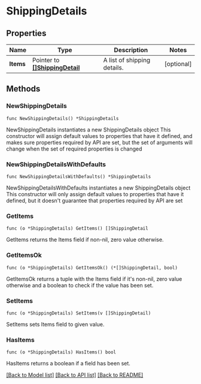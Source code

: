 # ShippingDetails

## Properties

Name | Type | Description | Notes
------------ | ------------- | ------------- | -------------
**Items** | Pointer to [**[]ShippingDetail**](ShippingDetail.md) | A list of shipping details. | [optional] 

## Methods

### NewShippingDetails

`func NewShippingDetails() *ShippingDetails`

NewShippingDetails instantiates a new ShippingDetails object
This constructor will assign default values to properties that have it defined,
and makes sure properties required by API are set, but the set of arguments
will change when the set of required properties is changed

### NewShippingDetailsWithDefaults

`func NewShippingDetailsWithDefaults() *ShippingDetails`

NewShippingDetailsWithDefaults instantiates a new ShippingDetails object
This constructor will only assign default values to properties that have it defined,
but it doesn't guarantee that properties required by API are set

### GetItems

`func (o *ShippingDetails) GetItems() []ShippingDetail`

GetItems returns the Items field if non-nil, zero value otherwise.

### GetItemsOk

`func (o *ShippingDetails) GetItemsOk() (*[]ShippingDetail, bool)`

GetItemsOk returns a tuple with the Items field if it's non-nil, zero value otherwise
and a boolean to check if the value has been set.

### SetItems

`func (o *ShippingDetails) SetItems(v []ShippingDetail)`

SetItems sets Items field to given value.

### HasItems

`func (o *ShippingDetails) HasItems() bool`

HasItems returns a boolean if a field has been set.


[[Back to Model list]](../README.md#documentation-for-models) [[Back to API list]](../README.md#documentation-for-api-endpoints) [[Back to README]](../README.md)


